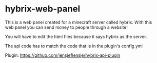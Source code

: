 # hybrix-web-panel
This is a web panel created for a minecraft server called hybrix. With this web panel you can send money to people through a website!

You will have to edit the html files because it says hybrix as the server.

The api code has to match the code that is in the plugin's config.yml

Plugin: https://github.com/jensjeflensje/hybrix-api-plugin
